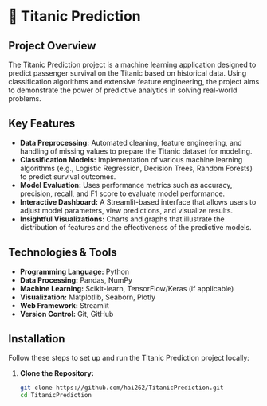 # 🚢 Titanic Prediction

## Project Overview
The Titanic Prediction project is a machine learning application designed to predict passenger survival on the Titanic based on historical data. Using classification algorithms and extensive feature engineering, the project aims to demonstrate the power of predictive analytics in solving real-world problems.

## Key Features
- **Data Preprocessing:** Automated cleaning, feature engineering, and handling of missing values to prepare the Titanic dataset for modeling.
- **Classification Models:** Implementation of various machine learning algorithms (e.g., Logistic Regression, Decision Trees, Random Forests) to predict survival outcomes.
- **Model Evaluation:** Uses performance metrics such as accuracy, precision, recall, and F1 score to evaluate model performance.
- **Interactive Dashboard:** A Streamlit-based interface that allows users to adjust model parameters, view predictions, and visualize results.
- **Insightful Visualizations:** Charts and graphs that illustrate the distribution of features and the effectiveness of the predictive models.

## Technologies & Tools
- **Programming Language:** Python
- **Data Processing:** Pandas, NumPy
- **Machine Learning:** Scikit-learn, TensorFlow/Keras (if applicable)
- **Visualization:** Matplotlib, Seaborn, Plotly
- **Web Framework:** Streamlit
- **Version Control:** Git, GitHub

## Installation
Follow these steps to set up and run the Titanic Prediction project locally:

1. **Clone the Repository:**
   ```bash
   git clone https://github.com/hai262/TitanicPrediction.git
   cd TitanicPrediction

